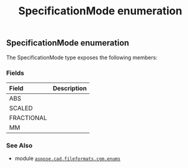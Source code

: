 ﻿---
title: SpecificationMode enumeration
second_title: Aspose.CAD for Python via .NET API References
description: 
type: docs
weight: 110
url: /python-net/aspose.cad.fileformats.cgm.enums/specificationmode/
is_root: false
---

## SpecificationMode enumeration



The SpecificationMode type exposes the following members:

### Fields
| Field | Description |
| :- | :- |
| ABS |  |
| SCALED |  |
| FRACTIONAL |  |
| MM |  |



### See Also
* module [`aspose.cad.fileformats.cgm.enums`](..)
